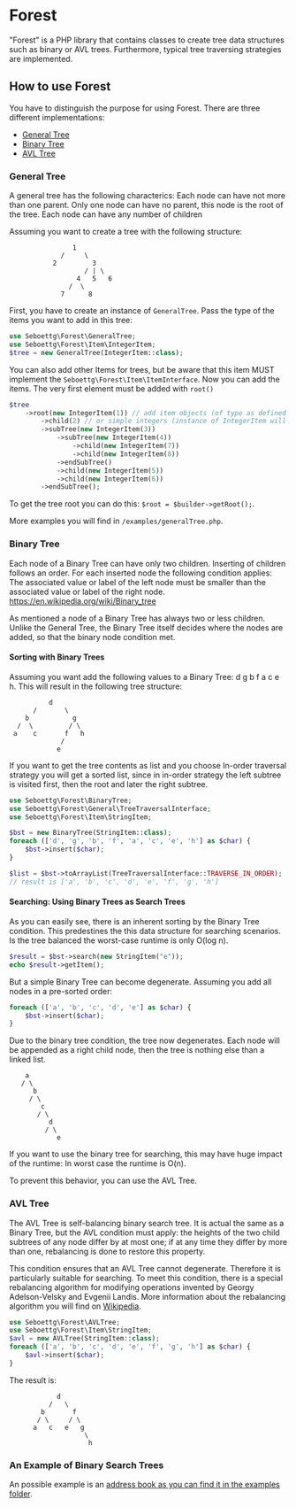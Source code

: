 # Forest

"Forest" is a PHP library that contains classes to create tree data structures such as binary or AVL trees. Furthermore, typical tree traversing strategies are implemented.

## How to use Forest

You have to distinguish the purpose for using Forest. There are three different implementations: 
* [General Tree](#general-tree)
* [Binary Tree](#binary-tree)
* [AVL Tree](#avl-tree)

### General Tree
A general tree has the following characterics: Each node can have not more than one parent. Only one node can have no parent, this node is the root of the tree. Each node can have any number of children 

Assuming you want to create a tree with the following structure:
```
                1
             /     \
           2         3
                   / | \
                 4   5   6
               /  \
             7      8
```

First, you have to create an instance of `GeneralTree`. Pass the type of the items you want to add in this tree:

```php
use Seboettg\Forest\GeneralTree;
use Seboettg\Forest\Item\IntegerItem;
$tree = new GeneralTree(IntegerItem::class);
```

You can also add other Items for trees, but be aware that this item MUST implement the `Seboettg\Forest\Item\ItemInterface`.
Now you can add the items. The very first element must be added with `root()` 

```php
$tree
    ->root(new IntegerItem(1)) // add item objects (of type as defined in the constructor)
        ->child(2) // or simple integers (instance of IntegerItem will created automatically)  
        ->subTree(new IntegerItem(3))
            ->subTree(new IntegerItem(4))
                ->child(new IntegerItem(7))
                ->child(new IntegerItem(8))
            ->endSubTree()
            ->child(new IntegerItem(5))
            ->child(new IntegerItem(6))
        ->endSubTree();
```

To get the tree root you can do this: `$root = $builder->getRoot();`.

More examples you will find in `/examples/generalTree.php`.

### Binary Tree

Each node of a Binary Tree can have only two children. Inserting of children follows an order. For each inserted node the following condition applies: The associated value or label of the left node must be smaller than the associated value or label of the right node. https://en.wikipedia.org/wiki/Binary_tree

As mentioned a node of a Binary Tree has always two or less children. Unlike the General Tree, the Binary Tree itself decides where the nodes are added, so that the binary node condition met.

#### Sorting with Binary Trees

Assuming you want add the following values to a Binary Tree: d g b f a c e h. This will result in the following tree structure:

```
          d
      /       \
    b           g
  /  \         / \
 a    c       f   h 
             /
            e
```

If you want to get the tree contents as list and you choose In-order traversal strategy you will get a sorted list, since in in-order strategy the left subtree is visited first, then the root and later the right subtree.

```php
use Seboettg\Forest\BinaryTree;
use Seboettg\Forest\General\TreeTraversalInterface;
use Seboettg\Forest\Item\StringItem;

$bst = new BinaryTree(StringItem::class);
foreach (['d', 'g', 'b', 'f', 'a', 'c', 'e', 'h'] as $char) {
    $bst->insert($char);
}

$list = $bst->toArrayList(TreeTraversalInterface::TRAVERSE_IN_ORDER);
// result is ['a', 'b', 'c', 'd', 'e', 'f', 'g', 'h']
```

#### Searching: Using Binary Trees as Search Trees ####

As you can easily see, there is an inherent sorting by the Binary Tree condition. This predestines the this data structure for searching scenarios. Is the tree balanced the worst-case runtime is only O(log n).

```php
$result = $bst->search(new StringItem("e"));
echo $result->getItem();
```

But a simple Binary Tree can become degenerate. Assuming you add all nodes in a pre-sorted order:
```php
foreach (['a', 'b', 'c', 'd', 'e'] as $char) {
    $bst->insert($char);
}
```
Due to the binary tree condition, the tree now degenerates. Each node will be appended as a right child node, then the tree is nothing else than a linked list.

```
    a
   / \
      b
     / \
        c
       / \
          d
         / \
            e
```
If you want to use the binary tree for searching, this may have huge impact of the runtime: In worst case the runtime is O(n). 

To prevent this behavior, you can use the AVL Tree.

### AVL Tree

The AVL Tree is self-balancing binary search tree. It is actual the same as a Binary Tree, but the AVL condition must apply: the heights of the two child subtrees of any node differ by at most one; if at any time they differ by more than one, rebalancing is done to restore this property. 

This condition ensures that an AVL Tree cannot degenerate. Therefore it is particularly suitable for searching. To meet this condition, there is a special rebalancing algorithm for modifying operations invented by Georgy Adelson-Velsky and Evgenii Landis. More information about the rebalancing algorithm you will find on [Wikipedia](https://en.wikipedia.org/wiki/AVL_tree#Rebalancing).
  
```php
use Seboettg\Forest\AVLTree;
use Seboettg\Forest\Item\StringItem;
$avl = new AVLTree(StringItem::class);
foreach (['a', 'b', 'c', 'd', 'e', 'f', 'g', 'h'] as $char) {
    $avl->insert($char);
}
```
The result is:
```
            d
          /   \
        b       f
       / \     / \
      a   c   e   g
                   \
                    h
```

### An Example of Binary Search Trees

An possible example is an [address book as you can find it in the examples folder](examples/bst/AddressBook.md). 
